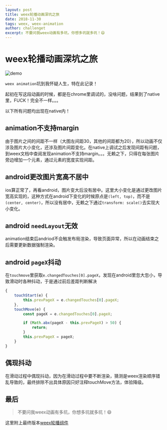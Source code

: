 ```yaml
---
layout: post
title: weex轮播动画深坑之旅
date: 2018-11-30
tags: weex, weex-animation
author: challenget
excerpt: 不要问我weex动画有多坑，你想多坑就多坑！😄
---
```


# weex轮播动画深坑之旅

![demo](https://user-images.githubusercontent.com/10148735/48933725-5486d980-ef3c-11e8-8efa-27b722f86624.gif)

`weex animation`坑到我怀疑人生，特在此记录！

起初在写这段动画的时候，都是在chrome里调试的，没啥问题，结果到了native里，FUCK！完全不一样。。。

以下所有问题均出现在native内！

## animation不支持margin

由于图片之间的间距不一样（大图左间距30，其他的间距都为20），所以动画不仅涉及图片大小变化，还涉及图片间距变化。在native上调试之后发现间距有问题，到weex文档中查阅发现animation不支持margin。。。无赖之下，只得在每张图片旁边增加一个元素，通过元素的宽度实现间距。

## android更改图片宽高不居中

ios算正常了，再看android，图片变大后没有居中。这里大小变化是通过更改图片宽高实现的，这种方式在android下变化的时候原点是`(left, top)`，而不是`(center, center)`，所以没有居中，无赖之下通过`transform: scale()`去实现大小变化。

## android `needLayout`无效

animation结束后andriod不会触发布局渲染，导致页面异常，所以在动画结束之后需要更新数据强制渲染。

## android `pageX`抖动

在`touchmove`里获取`e.changedTouches[0].pageX`，发现在android里忽大忽小，导致滑动时各种抖动，于是通过前后差距判断解决

```js
{
    touchStart(e) {
        this.prevPageX = e.changedTouches[0].pageX;
    },
    touchMove(e) {
        const pageX = e.changedTouches[0].pageX;

        if (Math.abx(pageX - this.prevPageX) > 50) {
            return;
        }
        this.prevPageX = pageX;
    }
}
```

## 偶现抖动

在滑动过程中偶现抖动，因为在滑动过程中要不断渲染，猜测是weex渲染顺序错乱导致的，最终排除不出具体原因只好注释touchMove方法，体验降级。

## 最后

> 不要问我weex动画有多坑，你想多坑就多坑！😄

这里附上最终版本[weex轮播组件](https://gist.github.com/466023746/66da49384c941672dc9eda9083761043)
